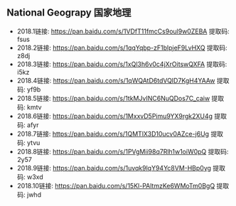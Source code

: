 ## National Geograpy 国家地理

- 2018.1链接: https://pan.baidu.com/s/1VDfT11fmcCs9oul9w0ZEBA 提取码: fsus
- 2018.2链接: https://pan.baidu.com/s/1qqYqbp-zF1blpjeF9LvHXQ 提取码: z8dj
- 2018.3链接: https://pan.baidu.com/s/1xQl3h6v0c4jXrOitswQXFA 提取码: i5kz
- 2018.4链接: https://pan.baidu.com/s/1qWQAtD6tdVQID7KgH4YAAw 提取码: yf9b
- 2018.5链接: https://pan.baidu.com/s/1tkMJvINC6NuQDos7C_caiw 提取码: kmtv
- 2018.6链接: https://pan.baidu.com/s/1MxxvD5Pimu9YX9rgk2XU4g 提取码: afyr
- 2018.7链接: https://pan.baidu.com/s/1QMTlX3D10ucv0AZce-j6Ug 提取码: ytvu
- 2018.8链接: https://pan.baidu.com/s/1PVgMii98q7Rlh1w1oiW0pQ 提取码: 2y57
- 2018.9链接: https://pan.baidu.com/s/1uvqk9lqY94Yc8VM-HBp0yg 提取码: w3xd
- 2018.10链接: https://pan.baidu.com/s/15Kl-PAltmzKe6WMoTm0BgQ 提取码: jwhd
